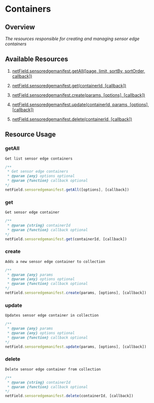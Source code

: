 # Containers

## Overview
*The resources responsible for creating and managing sensor edge containers*

## Available Resources

1. [netField.sensoredgemanifest.getAll([page, limit, sortBy, sortOrder, callback])](#getAll)

2. [netField.sensoredgemanifest.get(containerId, [callback])](#get)

3. [netField.sensoredgemanifest.create(params, [options], [callback])](#create)

4. [netField.sensoredgemanifest.update(containerId, params, [options], [callback])](#update)

5. [netField.sensoredgemanifest.delete(containerId, [callback])](#delete)

## Resource Usage

### getAll

    Get list sensor edge containers

```javascript
/**
 * Get sensor edge containers
 * @param {any} options optional
 * @param {function} callback optional
*/
netField.sensoredgemanifest.getAll([options], [callback])
```

### get

    Get sensor edge container

```javascript
/**
 * @param {string} containerId
 * @param {function} callback optional
*/
netField.sensoredgemanifest.get(containerId, [callback])
```

### create

    Adds a new sensor edge container to collection

```javascript
/**
 * @param {any} params
 * @param {any} options optional
 * @param {function} callback optional
*/
netField.sensoredgemanifest.create(params, [options], [callback])
```

### update

    Updates sensor edge container in collection

```javascript
/**
 * @param {any} params
 * @param {any} options optional
 * @param {function} callback optional
*/
netField.sensoredgemanifest.update(params, [options], [callback])
```

### delete

    Delete sensor edge container from collection

```javascript
/**
 * @param {string} containerId
 * @param {function} callback optional
*/
netField.sensoredgemanifest.delete(containerId, [callback])
```
